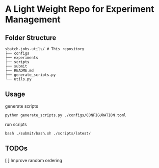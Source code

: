 # A Light Weight Repo for Experiment Management

## Folder Structure
```
sbatch-jobs-utils/ # This repository
├── configs
├── experiments
├── scripts
├── submit
├── README.md
├── generate_scripts.py
└── utils.py
```

## Usage

generate scripts
```
python generate_scripts.py ./configs/CONFIGURATION.toml
```

run scripts
```
bash ./submit/bash.sh ./scripts/latest/
```

## TODOs
[ ] Improve random ordering
